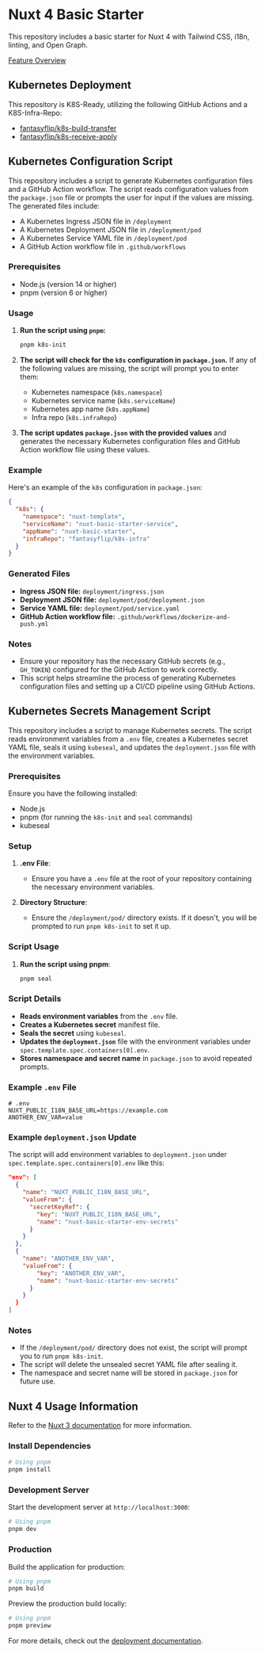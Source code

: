 # Nuxt 4 Basic Starter

This repository includes a basic starter for Nuxt 4 with Tailwind CSS, i18n, linting, and Open Graph.

[Feature Overview](https://nuxt-basic.fantasyflip.de)

## Kubernetes Deployment

This repository is K8S-Ready, utilizing the following GitHub Actions and a K8S-Infra-Repo:

- [fantasyflip/k8s-build-transfer](https://github.com/fantasyflip/k8s-build-transfer)
- [fantasyflip/k8s-receive-apply](https://github.com/fantasyflip/k8s-receive-apply)

## Kubernetes Configuration Script

This repository includes a script to generate Kubernetes configuration files and a GitHub Action workflow. The script reads configuration values from the `package.json` file or prompts the user for input if the values are missing. The generated files include:

- A Kubernetes Ingress JSON file in `/deployment`
- A Kubernetes Deployment JSON file in `/deployment/pod`
- A Kubernetes Service YAML file in `/deployment/pod`
- A GitHub Action workflow file in `.github/workflows`

### Prerequisites

- Node.js (version 14 or higher)
- pnpm (version 6 or higher)

### Usage

1. **Run the script using `pnpm`:**

   ```bash
   pnpm k8s-init
   ```

2. **The script will check for the `k8s` configuration in `package.json`.** If any of the following values are missing, the script will prompt you to enter them:

   - Kubernetes namespace (`k8s.namespace`)
   - Kubernetes service name (`k8s.serviceName`)
   - Kubernetes app name (`k8s.appName`)
   - Infra repo (`k8s.infraRepo`)

3. **The script updates `package.json` with the provided values** and generates the necessary Kubernetes configuration files and GitHub Action workflow file using these values.

### Example

Here's an example of the `k8s` configuration in `package.json`:

```json
{
  "k8s": {
    "namespace": "nuxt-template",
    "serviceName": "nuxt-basic-starter-service",
    "appName": "nuxt-basic-starter",
    "infraRepo": "fantasyflip/k8s-infra"
  }
}
```

### Generated Files

- **Ingress JSON file:** `deployment/ingress.json`
- **Deployment JSON file:** `deployment/pod/deployment.json`
- **Service YAML file:** `deployment/pod/service.yaml`
- **GitHub Action workflow file:** `.github/workflows/dockerize-and-push.yml`

### Notes

- Ensure your repository has the necessary GitHub secrets (e.g., `GH_TOKEN`) configured for the GitHub Action to work correctly.
- This script helps streamline the process of generating Kubernetes configuration files and setting up a CI/CD pipeline using GitHub Actions.

## Kubernetes Secrets Management Script

This repository includes a script to manage Kubernetes secrets. The script reads environment variables from a `.env` file, creates a Kubernetes secret YAML file, seals it using `kubeseal`, and updates the `deployment.json` file with the environment variables.

### Prerequisites

Ensure you have the following installed:

- Node.js
- pnpm (for running the `k8s-init` and `seal` commands)
- kubeseal

### Setup

1. **.env File**:

   - Ensure you have a `.env` file at the root of your repository containing the necessary environment variables.

2. **Directory Structure**:
   - Ensure the `/deployment/pod/` directory exists. If it doesn't, you will be prompted to run `pnpm k8s-init` to set it up.

### Script Usage

1. **Run the script using pnpm**:
   ```bash
   pnpm seal
   ```

### Script Details

- **Reads environment variables** from the `.env` file.
- **Creates a Kubernetes secret** manifest file.
- **Seals the secret** using `kubeseal`.
- **Updates the `deployment.json`** file with the environment variables under `spec.template.spec.containers[0].env`.
- **Stores namespace and secret name** in `package.json` to avoid repeated prompts.

### Example `.env` File

```env
# .env
NUXT_PUBLIC_I18N_BASE_URL=https://example.com
ANOTHER_ENV_VAR=value
```

### Example `deployment.json` Update

The script will add environment variables to `deployment.json` under `spec.template.spec.containers[0].env` like this:

```json
"env": [
  {
    "name": "NUXT_PUBLIC_I18N_BASE_URL",
    "valueFrom": {
      "secretKeyRef": {
        "key": "NUXT_PUBLIC_I18N_BASE_URL",
        "name": "nuxt-basic-starter-env-secrets"
      }
    }
  },
  {
    "name": "ANOTHER_ENV_VAR",
    "valueFrom": {
        "key": "ANOTHER_ENV_VAR",
        "name": "nuxt-basic-starter-env-secrets"
      }
    }
  }
]
```

### Notes

- If the `/deployment/pod/` directory does not exist, the script will prompt you to run `pnpm k8s-init`.
- The script will delete the unsealed secret YAML file after sealing it.
- The namespace and secret name will be stored in `package.json` for future use.

## Nuxt 4 Usage Information

Refer to the [Nuxt 3 documentation](https://nuxt.com/docs/getting-started/introduction) for more information.

### Install Dependencies

```bash
# Using pnpm
pnpm install
```

### Development Server

Start the development server at `http://localhost:3000`:

```bash
# Using pnpm
pnpm dev
```

### Production

Build the application for production:

```bash
# Using pnpm
pnpm build
```

Preview the production build locally:

```bash
# Using pnpm
pnpm preview
```

For more details, check out the [deployment documentation](https://nuxt.com/docs/getting-started/deployment).
